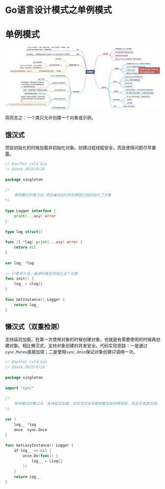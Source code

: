 # Go语言设计模式之单例模式


# 单例模式

![img](https://raw.githubusercontent.com/cold-bin/img-for-cold-bin-blog/master/img2/202308281635261.jpeg)

简而言之：一个类只允许创建一个对象或示例。

## 饿汉式

项目初始化的时候加载并初始化对象。创建过程线程安全，而且使得问题尽早暴露。

```go
// @author cold bin
// @date 2023/8/28

package singleton

/*
	单例模式的饿汉式:项目编译运行的初期就已经初始化了对象
*/

type Logger interface {
	print(...any) error
}

type log struct{}

func (l *log) print(...any) error {
	return nil
}

var log_ *log

// 只要导入包，编译时便会初始化这个对象
func init() {
	log_ = &log{}
}

func GetInstance() Logger {
	return log_
}
```



## 懒汉式（双重检测）

支持延迟加载，在第一次使用对象的时候创建对象，也就是有需要使用的时候再创建对象。相比懒汉式，支持对象创建的并发安全。代码实现思路：一是通过`sync.Mutex`直接加锁；二是使用`sync.Once`保证对象创建只调用一次。

```go
// @author cold bin
// @date 2023/8/28

package singleton

import "sync"

/*
	单例模式的懒汉式：支持延迟加载，实现范式会导致频繁加锁和释放锁，而且并发度也低。双重检测版本
*/

var (
	log__ *log
	once  sync.Once
)

func GetLazyInstance() Logger {
	if log__ == nil {
		once.Do(func() {
			log__ = &log{}
		})
	}
	return log__
}

```


